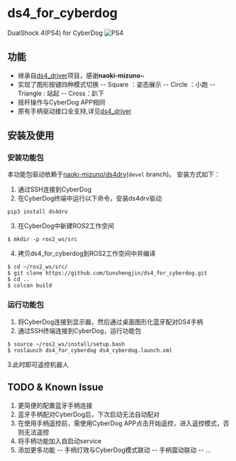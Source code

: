 # ds4_for_cyberdog

DualShock 4(PS4) for CyberDog
![PS4](https://lh3.googleusercontent.com/proxy/FQ2CVubZgI1cdr4-nrCDfvE_Dtk1EZBXPaVbkcOnqZOSisofFL5xZ1EnDDVnMbAWVCzx9ILw4d_4x-cN7rSKqDKuHrESa7ofjxcbhGLhyLmY9gq1MJ-PEg8XG5YirjvV-xw)

## 功能
- 继承自[ds4_driver](https://github.com/naoki-mizuno/ds4_driver)项目，感谢**naoki-mizuno**~
- 实现了图形按键四种模式切换
-- Square ：姿态展示
-- Circle ：小跑
-- Triangle : 站起
-- Cross：趴下
- 摇杆操作与CyberDog APP相同
- 原有手柄驱动接口全支持,详见[ds4_driver](https://github.com/naoki-mizuno/ds4_driver)

## 安装及使用

### 安装功能包

本功能包驱动依赖于[naoki-mizuno/ds4drv](https://github.com/naoki-mizuno/ds4drv/tree/devel)(`devel` branch)。
安装方式如下：
1. 通过SSH连接到CyberDog
2. 在CyberDog终端中运行以下命令，安装ds4drv驱动
```console
pip3 install ds4drv
```
3. 在CyberDog中新建ROS2工作空间
```console
$ mkdir -p ros2_ws/src
```
4. 拷贝ds4_for_cyberdog到ROS2工作空间中并编译
```console
$ cd ~/ros2_ws/src/
$ git clone https://github.com/Sunshengjin/ds4_for_cyberdog.git
$ cd ..
$ colcon build
```

### 运行功能包

1. 将CyberDog连接到显示器，然后通过桌面图形化蓝牙配对DS4手柄
2. 通过SSH终端连接到CyberDog，运行功能包
```console
$ source ~/ros2_ws/install/setup.bash
$ roslaunch ds4_for_cyberdog ds4_cyberdog.launch.xml
```
3.此时即可遥控机器人

## TODO & Known Issue
1. 更简便的配置蓝牙手柄连接
2. 蓝牙手柄配对CyberDog后，下次启动无法自动配对
3. 在使用手柄遥控前，需使用CyberDog APP点击开始遥控，进入遥控模式，否则无法遥控
4. 将手柄功能加入自启动service
5. 添加更多功能
-- 手柄灯效与CyberDog模式联动
-- 手柄震动联动
-- ...
